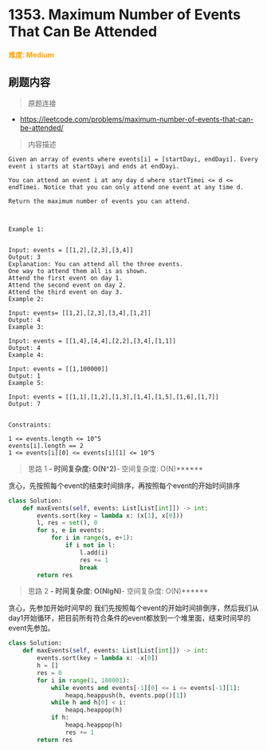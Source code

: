 # 1353. Maximum Number of Events That Can Be Attended

**<font color=orange>难度: Medium</font>**

## 刷题内容

> 原题连接

* https://leetcode.com/problems/maximum-number-of-events-that-can-be-attended/

> 内容描述

```
Given an array of events where events[i] = [startDayi, endDayi]. Every event i starts at startDayi and ends at endDayi.

You can attend an event i at any day d where startTimei <= d <= endTimei. Notice that you can only attend one event at any time d.

Return the maximum number of events you can attend.

 

Example 1:


Input: events = [[1,2],[2,3],[3,4]]
Output: 3
Explanation: You can attend all the three events.
One way to attend them all is as shown.
Attend the first event on day 1.
Attend the second event on day 2.
Attend the third event on day 3.
Example 2:

Input: events= [[1,2],[2,3],[3,4],[1,2]]
Output: 4
Example 3:

Input: events = [[1,4],[4,4],[2,2],[3,4],[1,1]]
Output: 4
Example 4:

Input: events = [[1,100000]]
Output: 1
Example 5:

Input: events = [[1,1],[1,2],[1,3],[1,4],[1,5],[1,6],[1,7]]
Output: 7
 

Constraints:

1 <= events.length <= 10^5
events[i].length == 2
1 <= events[i][0] <= events[i][1] <= 10^5
```

> 思路 1
******- 时间复杂度: O(N^2)******- 空间复杂度: O(N)******

贪心，先按照每个event的结束时间排序，再按照每个event的开始时间排序

```python
class Solution:
    def maxEvents(self, events: List[List[int]]) -> int:
        events.sort(key = lambda x: (x[1], x[0]))
        l, res = set(), 0
        for s, e in events:
            for i in range(s, e+1):
                if i not in l:
                    l.add(i)
                    res += 1
                    break
        return res
```

> 思路 2
******- 时间复杂度: O(NlgN)******- 空间复杂度: O(N)******

贪心，先参加开始时间早的
我们先按照每个event的开始时间排倒序，然后我们从day1开始循环，把目前所有符合条件的event都放到一个堆里面，结束时间早的event先参加。

```python
class Solution:
    def maxEvents(self, events: List[List[int]]) -> int:
        events.sort(key = lambda x: -x[0])
        h = []
        res = 0
        for i in range(1, 100001):
            while events and events[-1][0] <= i <= events[-1][1]:
                heapq.heappush(h, events.pop()[1])
            while h and h[0] < i:
                heapq.heappop(h)
            if h:
                heapq.heappop(h)
                res += 1
        return res
```


